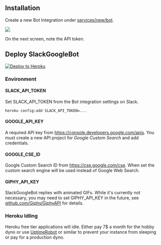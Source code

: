 ## Installation

Create a new Bot Integration under [services/new/bot](http://slack.com/services/new/bot).

![](screenshots/register-bot.png)

On the next screen, note the API token.

## Deploy SlackGoogleBot

[![Deploy to Heroku](https://www.herokucdn.com/deploy/button.png)](https://heroku.com/deploy?template=https://github.com/dblock/slack-google-bot/tree/master)

### Environment

#### SLACK_API_TOKEN

Set SLACK_API_TOKEN from the Bot integration settings on Slack.

```
heroku config:add SLACK_API_TOKEN=...
```

#### GOOGLE_API_KEY

A required API key from https://console.developers.google.com/apis. You must create a new API project for _Google Custom Search_ and add credentials.

#### GOOGLE_CSE_ID

Google Custom Search ID from https://cse.google.com/cse. When set the custom search engine will be used instead of Google Web Search.

#### GIPHY_API_KEY

SlackGoogleBot replies with animated GIFs. While it's currently not necessary, you may need to set GIPHY_API_KEY in the future, see [github.com/Giphy/GiphyAPI](https://github.com/Giphy/GiphyAPI) for details.

### Heroku Idling

Heroku free tier applications will idle. Either pay 7$ a month for the hobby dyno or use [UptimeRobot](http://uptimerobot.com) or similar to prevent your instance from sleeping or pay for a production dyno.
